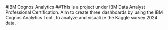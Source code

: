 #IBM Cognos Analytics
##This is a project under IBM Data Analyst Professional Certification. Aim to create three dashboards by using the IBM Cognos Analytics Tool , to analyze and visualize the Kaggle survey 2024 data.

